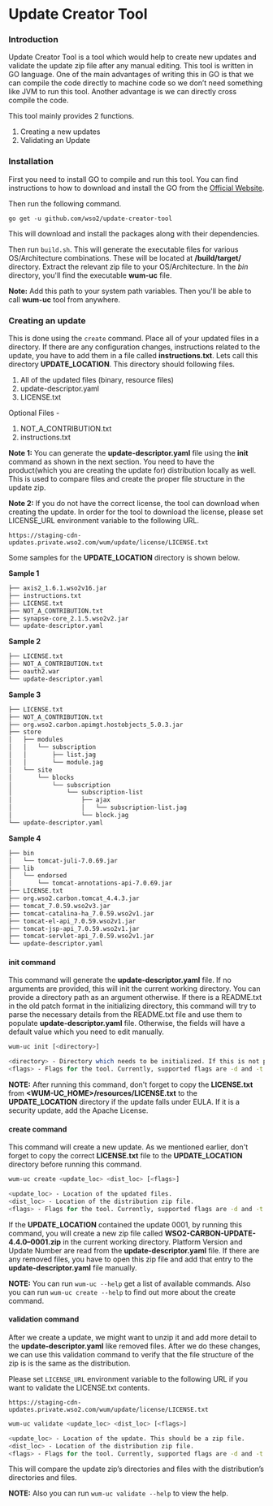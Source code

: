 # Update Creator Tool

### Introduction

Update Creator Tool is a tool which would help to create new updates and validate the update zip file after any manual editing. This tool is written in GO language. One of the main advantages of writing this in GO is that we can compile the code directly to machine code so we don’t need something like JVM to run this tool. Another advantage is we can directly cross compile the code.

This tool mainly provides 2 functions.

1. Creating a new updates
2. Validating an Update

### Installation

First you need to install GO to compile and run this tool. You can find instructions to how to download and install the GO from the [Official Website](https://golang.org/doc/install). 

Then run the following command.

`go get -u github.com/wso2/update-creator-tool`

This will download and install the packages along with their dependencies. 

Then run `build.sh`. This will generate the executable files for various OS/Architecture combinations. These will be located at **/build/target/** directory. Extract the relevant zip file to your OS/Architecture. In the *bin* directory, you'll find the executable **wum-uc** file. 

**Note:** Add this path to your system path variables. Then you'll be able to call **wum-uc** tool from anywhere.

### Creating an update

This is done using the `create` command. Place all of your updated files in a directory. If there are any configuration changes, instructions related to the update, you have to add them in a file called **instructions.txt**. Lets call this directory **UPDATE_LOCATION**. This directory should following files.

1. All of the updated files (binary, resource files)
2. update-descriptor.yaml
3. LICENSE.txt

Optional Files -

1. NOT_A_CONTRIBUTION.txt
2. instructions.txt

**Note 1:** You can generate the **update-descriptor.yaml** file using the **init** command as shown in the next section. You need to have the product(which you are creating the update for) distribution locally as well. This is used to compare files and create the proper file structure in the update zip.

**Note 2:** If you do not have the correct license, the tool can download when creating the update. In order for the tool to download the license,  please set LICENSE_URL environment variable to the following URL.

    https://staging-cdn-updates.private.wso2.com/wum/update/license/LICENSE.txt

Some samples for the **UPDATE_LOCATION** directory is shown below.

**Sample 1**
```bash
├── axis2_1.6.1.wso2v16.jar
├── instructions.txt
├── LICENSE.txt
├── NOT_A_CONTRIBUTION.txt
├── synapse-core_2.1.5.wso2v2.jar
└── update-descriptor.yaml
```

**Sample 2**
```bash
├── LICENSE.txt
├── NOT_A_CONTRIBUTION.txt
├── oauth2.war
└── update-descriptor.yaml
```

**Sample 3**
```bash
├── LICENSE.txt
├── NOT_A_CONTRIBUTION.txt
├── org.wso2.carbon.apimgt.hostobjects_5.0.3.jar
├── store
│   ├── modules
│   │   └── subscription
│   │       ├── list.jag
│   │       └── module.jag
│   └── site
│       └── blocks
│           └── subscription
│               └── subscription-list
│                   ├── ajax
│                   │   └── subscription-list.jag
│                   └── block.jag
└── update-descriptor.yaml

```

**Sample 4**
```bash
├── bin
│   └── tomcat-juli-7.0.69.jar
├── lib
│   └── endorsed
│       └── tomcat-annotations-api-7.0.69.jar
├── LICENSE.txt
├── org.wso2.carbon.tomcat_4.4.3.jar
├── tomcat_7.0.59.wso2v3.jar
├── tomcat-catalina-ha_7.0.59.wso2v1.jar
├── tomcat-el-api_7.0.59.wso2v1.jar
├── tomcat-jsp-api_7.0.59.wso2v1.jar
├── tomcat-servlet-api_7.0.59.wso2v1.jar
└── update-descriptor.yaml
```

#### init command

This command will generate the **update-descriptor.yaml** file. If no arguments are provided, this will init the current working directory. You can provide a directory path as an argument otherwise. If there is a README.txt in the old patch format in the initializing directory, this command will try to parse the necessary details from the README.txt file and use them to populate **update-descriptor.yaml** file. Otherwise, the fields will have a default value which you need to edit manually.

```bash
wum-uc init [<directory>]

<directory> - Directory which needs to be initialized. If this is not provided, current working directory will be initialized.
<flags> - Flags for the tool. Currently, supported flags are -d and -t which will print debug logs, trace logs.
```

**NOTE:** After running this command, don't forget to copy the **LICENSE.txt** from **<WUM-UC_HOME>/resources/LICENSE.txt** to the **UPDATE_LOCATION** directory if the update falls under EULA. If it is a security update, add the Apache License.

#### create command

This command will create a new update. As we mentioned earlier, don't forget to copy the correct **LICENSE.txt** file to the **UPDATE_LOCATION** directory before running this command.

```bash
wum-uc create <update_loc> <dist_loc> [<flags>]

<update_loc> - Location of the updated files.
<dist_loc> - Location of the distribution zip file.
<flags> - Flags for the tool. Currently, supported flags are -d and -t which will print debug logs, trace logs.
```

If the **UPDATE_LOCATION** contained the update 0001, by running this command, you will create a new zip file called **WSO2-CARBON-UPDATE-4.4.0–0001.zip** in the current working directory. Platform Version and Update Number are read from the **update-descriptor.yaml** file. If there are any removed files, you have to open this zip file and add that entry to the **update-descriptor.yaml** file manually.

**NOTE:** You can run `wum-uc --help` get a list of available commands. Also you can run `wum-uc create --help` to find out more about the create command.

#### validation command

After we create a update, we might want to unzip it and add more detail to the **update-descriptor.yaml** like removed files. After we do these changes, we can use this validation command to verify that the file structure of the zip is is the same as the distribution. 

Please set `LICENSE_URL` environment variable to the following URL if you want to validate the LICENSE.txt contents.

    https://staging-cdn-updates.private.wso2.com/wum/update/license/LICENSE.txt


```bash
wum-uc validate <update_loc> <dist_loc> [<flags>]

<update_loc> - Location of the update. This should be a zip file.
<dist_loc> - Location of the distribution zip file.
<flags> - Flags for the tool. Currently, supported flags are -d and -t which will print debug logs, trace logs.
```

This will compare the update zip’s directories and files with the distribution’s directories and files.

**NOTE:** Also you can run `wum-uc validate --help` to view the help.
